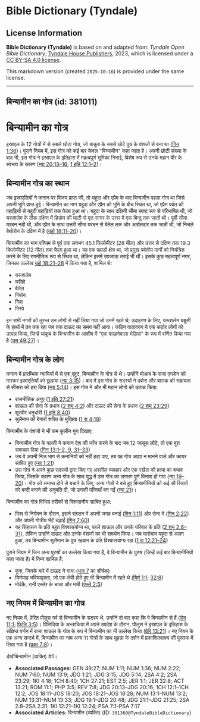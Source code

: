 # Bible Dictionary (Tyndale)

## License Information

**Bible Dictionary (Tyndale)** is based on and adapted from: _Tyndale Open Bible Dictionary_, [Tyndale House Publishers](https://tyndaleopenresources.com/), 2023, which is licensed under a [CC BY-SA 4.0 license](https://creativecommons.org/licenses/by-sa/4.0/legalcode.en).

This markdown version (created `2025-10-16`) is provided under the same license.



--------------------------------

## बिन्यामीन का गोत्र (id: 381011)

बिन्यामीन का गोत्र
==================

इस्राएल के 12 गोत्रों में से सबसे छोटा गोत्र, जो याकूब के सबसे छोटे पुत्र के वंशजों से बना था ([गिन 1:36](https://ref.ly/Num1:36))। पुराने नियम में, इस गोत्र को कई बार केवल "बिन्यामीन" कहा जाता है। अपनी छोटी संख्या के बाद भी, इस गोत्र ने इस्राएल के इतिहास में महत्वपूर्ण भूमिका निभाई, विशेष रूप से उनके महान वीर के स्वभाव के कारण ([न्या 20:13–16](https://ref.ly/Judg20:13-Judg20:16); [1 इति 12:1–2](https://ref.ly/1Chr12:1-1Chr12:2))।

बिन्यामीन गोत्र का स्थान
------------------------

जब इस्राएलियों ने कनान पर विजय प्राप्त की, तो यहूदा और एप्रैम के बाद बिन्यामीन पहला गोत्र था जिसे अपनी भूमि प्राप्त हुई। बिन्यामीन का भाग यहूदा और एप्रैम की भूमि के बीच स्थित था, जो एप्रैम पर्वत की पहाड़ियों से यहूदी पहाड़ियों तक फैला हुआ था। यहूदा के साथ दक्षिणी सीमा स्पष्ट रूप से परिभाषित थी, जो यरूशलेम के ठीक दक्षिण में हिन्नोम की घाटी से मृत सागर के उत्तर में एक बिन्दु तक जाती थी। पूर्वी सीमा यरदन नदी थी, और एप्रैम के साथ उत्तरी सीमा यरदन से बेतेल तक और अत्रोतदार तक जाती थी, जो निचले बेथोरोन के दक्षिण में है ([यहो 18:11–20](https://ref.ly/Josh18:11-Josh18:20))।

बिन्यामीन का भाग पश्चिम से पूर्व तक लगभग 45\.1 किलोमीटर (28 मील) और उत्तर से दक्षिण तक 19\.3 किलोमीटर (12 मील) तक फैला हुआ था। यह एक पहाड़ी क्षेत्र था, जो प्रमुख पर्वतीय मार्गों को नियंत्रित करने के लिए रणनीतिक रूप से स्थित था, लेकिन इसमें उपजाऊ तराई भी थीं। इसके कुछ महत्वपूर्ण नगर, जिनका उल्लेख [यहो 18:21–28](https://ref.ly/Josh18:21-Josh18:28) में किया गया है, शामिल थे:

* यरूशलेम
* यरीहो
* बेतेल
* गिबोन
* गिबा
* मिस्पे

इन सभी नगरों को तुरन्त उन लोगों से नहीं लिया गया जो उनमें रहते थे; उदाहरण के लिए, यरूशलेम यबूसी के हाथों में तब तक रहा जब तक दाऊद का समय नहीं आया। कठिन वातावरण ने एक कठोर लोगों को उत्पन्न किया, जिन्हें याकूब के बिन्यामीन के आशीष में "एक फाड़नेवाला भेड़िया" के रूप में वर्णित किया गया है ([उत 49:27](https://ref.ly/Gen49:27))।

बिन्यामीन गोत्र के लोग
----------------------

कनान में प्रारम्भिक न्यायियों में से एक,एहूद, बिन्यामीन के गोत्र से थे। उन्होंने मोआब के राजा एग्लोन को मारकर इस्राएलियों को छुड़ाया ([न्या 3:15](https://ref.ly/Judg3:15))। बाद में इस गोत्र के सदस्यों ने दबोरा और बाराक की सहायता से सीसरा को हरा दिया ([न्या 5:14](https://ref.ly/Judg5:14))। इस गोत्र ने और भी महान लोगों को उत्पन्न किया:

* राजनीतिक अगुए ([1 इति 27:21](https://ref.ly/1Chr27:21))
* शाऊल की सेना के प्रधान ([2 शमू 4:2](https://ref.ly/2Sam4:2)) और दाऊद की सेना के प्रधान ([2 शमू 23:29](https://ref.ly/2Sam23:29))
* शूरवीर धनुर्धारी ([1 इति 8:40](https://ref.ly/1Chr8:40))
* सुलैमान की बेगारों शक्ति के मुखिया ([1 रा 4:18](https://ref.ly/1Kgs4:18))

बिन्यामीन के वंशजों ने भी कम कुलीन गुण दिखाए:

* बिन्यामीन गोत्र के पलती ने कनान देश की जाँच करने के बाद जब 12 जासूस लौटे, तो एक बुरा समाचार दिया ([गिन 13:1](https://ref.ly/Num13:1-Num13:2,Num13:9,Num13:31-Num13:33)[–](https://ref.ly/Num13:1-Num13:2)[2, 9, 31](https://ref.ly/Num13:1-Num13:2,Num13:9,Num13:31-Num13:33)[–](https://ref.ly/Num13:1-Num13:2)[33](https://ref.ly/Num13:1-Num13:2,Num13:9,Num13:31-Num13:33))
* जब वे अपनी निज भाग से कनानियों को नहीं हटा पाए, तब वह गोत्र आज्ञा न मानने वाले और कायर साबित हुए ([न्या 1:21](https://ref.ly/Judg1:21))
* उस गोत्र ने अपने कुछ सदस्यों द्वारा किए गए अश्लील व्यवहार और एक रखैल की हत्या का बचाव किया, जिसके कारण अन्य गोत्र के साथ युद्ध में उस गोत्र का लगभग पूर्ण विनाश हो गया ([न्या 19–20](https://ref.ly/Judg19:1-Judg20:48))। गोत्र को समाप्त होने से बचाने के लिए, अन्य गोत्रों ने बचे हुए बिन्यामीनियों को कई सौ स्त्रियों को बन्दी बनाने की अनुमति दी, जो उनकी पत्नियाँ बन गईं ([न्या 21](https://ref.ly/Judg21:1-Judg21:25))।

बिन्यामीन का गोत्र विभिन्न तरीकों से विश्वसनीय साबित हुआ:

* मिस्र से निर्गमन के दौरान, इसने संगठन में अपनी जगह बनाई ([गिन 1:11](https://ref.ly/Num1:11)) और सेना में ([गिन 2:22](https://ref.ly/Num2:22)) और अपनी गोत्रीय भेंटें चढ़ाईं ([गिन 7:60](https://ref.ly/Num7:60))
* यह सिंहासन के प्रति बहुत विश्वासयोग्य था, पहले शाऊल और उनके परिवार के प्रति ([2 शमू 2:8–31](https://ref.ly/2Sam2:8-2Sam2:31)), लेकिन उन्होंने दाऊद और उनके वंशजों का भी समर्थन किया। जब यारोबाम यहूदा से अलग हुआ, तब बिन्यामीन सुलैमान के पुत्र रहबाम के प्रति विश्वासयोग्य रहा ([1 रा 12:21–24](https://ref.ly/1Kgs12:21-1Kgs12:24))

पुराने नियम में जिन अन्य पुरुषों का उल्लेख किया गया है, वे बिन्यामीन के पुरुष (जिन्हें कई बार बिन्यामीनियों कहा जाता है) में निम्न शामिल हैं:

* कूश, जिनके बारे में दाऊद ने गाया ([भज 7](https://ref.ly/Ps7:1-Ps7:17) का शीर्षक)
* यिर्मयाह भविष्यद्वक्ता, जो एक लेवी होते हुए भी बिन्यामीन में रहते थे ([यिर्म 1:1](https://ref.ly/Jer1:1); [32:8](https://ref.ly/Jer32:8))
* मोर्दकै, रानी एस्तेर के चाचा और मंत्री ([एस्ते 2:5](https://ref.ly/Esth2:5))

नए नियम में बिन्यामीन का गोत्र
------------------------------

नए नियम में, प्रेरित पौलुस गर्व से बिन्यामीन के सदस्य थे, उन्होंने दो बार कहा कि वे बिन्यामीन से हैं ([रोम 11:1](https://ref.ly/Rom11:1); [फिलि 3:5](https://ref.ly/Phil3:5))। पिसिदिया के अन्ताकिया में अपने उपदेश के दौरान, पौलुस ने इस्राएल के इतिहास के संक्षिप्त वर्णन में राजा शाऊल के गोत्र के रूप में बिन्यामीन का भी उल्लेख किया ([प्रेरि 13:21](https://ref.ly/Acts13:21))। नए नियम के एक अन्य सन्दर्भ में, बिन्यामीन का नाम अन्य 11 गोत्रों के साथ यूहन्ना के दर्शन में प्रकाशितवाक्य की पुस्तक में लिया गया है ([प्रका 7:8](https://ref.ly/Rev7:8))।

*देखें* बिन्यामीन (व्यक्ति) \#1।

* **Associated Passages:** GEN 49:27; NUM 1:11; NUM 1:36; NUM 2:22; NUM 7:60; NUM 13:9; JDG 1:21; JDG 3:15; JDG 5:14; 2SA 4:2; 2SA 23:29; 1KI 4:18; 1CH 8:40; 1CH 27:21; EST 2:5; JER 1:1; JER 32:8; ACT 13:21; ROM 11:1; PHP 3:5; REV 7:8; JDG 20:13–JDG 20:16; 1CH 12:1–1CH 12:2; JOS 18:11–JOS 18:20; JOS 18:21–JOS 18:28; NUM 13:1–NUM 13:2; NUM 13:31–NUM 13:33; JDG 19:1–JDG 20:48; JDG 21:1–JDG 21:25; 2SA 2:8–2SA 2:31; 1KI 12:21–1KI 12:24; PSA 7:1–PSA 7:17
* **Associated Articles:** बिन्यामीन (व्यक्ति) (ID: `381360@TyndaleBibleDictionary`)

